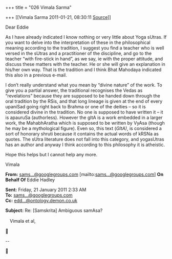 +++
title = "026 Vimala Sarma"

+++
[[Vimala Sarma	2011-01-21, 08:30:11 [Source](https://groups.google.com/g/samskrita/c/0oGCp8epmvQ)]]



Dear Eddie

As I have already indicated I know nothing or very little about Yoga sUtras. If you want to delve into the interpretation of these in the philosophical meaning according to the tradition, I suggest you find a teacher who is well versed in the sUtras and a practitioner of the discipline, and go to the teacher “with fire-stick in hand”, as we say, ie with the proper attitude, and discuss these matters with the teacher. He or she will give an explanation in his/her own way. That is the tradition and I think Bhat Mahodaya indicated this also in a previous e-mail.



I don’t really understand what you mean by “divine nature” of the work.
To give you a partial answer, the traditional recognises the Vedas as “revelations” because they are supposed to be handed down through the oral tradition by the RSis, and that long lineage is given at the end of every upaniSad going right back to Brahma or one of the deities – so it is considered divine in the tradition. No one is supposed to have written it – it is apauruSa (authorless). However the gItA is a work embedded in a larger work, the MahabhAratha which is supposed to be written by VyAsa (though he may be a mythological figure). Even so, this text (*GItA)*, is considered a sort of honorary shruti because it contains the actual words of kRSNa as quotes. The sUtra literature does not fall into this category, and yogasUtras has an author and anyway I think according to this philosophy it is atheistic.



Hope this helps but I cannot help any more.

Vimala



**From:** [sams...@googlegroups.com]() \[mailto:[sams...@googlegroups.com]()\] **On Behalf Of** Eddie Hadley

  
**Sent:** Friday, 21 January 2011 2:33 AM  
**To:** [sams...@googlegroups.com]()  
**Cc:** [edd...@ontology.demon.co.uk]()  

**Subject:** Re: \[Samskrita\] Ambiguous samAsa?



　Vimala et al,



--  




